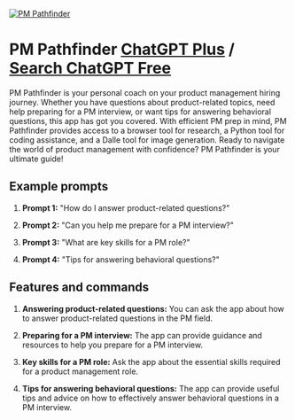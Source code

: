 
[![PM Pathfinder](https://files.oaiusercontent.com/file-ODixqgKFnCIq7joYXjKbVuFX?se=2123-10-18T01%3A03%3A22Z&sp=r&sv=2021-08-06&sr=b&rscc=max-age%3D31536000%2C%20immutable&rscd=attachment%3B%20filename%3Db0e95bce-0995-4ece-a87a-956f7b7f9f44.png&sig=eVf89BHND4Eq59uLDHMADnsmBSDloypxeRhIWIjSxhE%3D)](https://chat.openai.com/g/g-KxbH0dGIn-pm-pathfinder)

# PM Pathfinder [ChatGPT Plus](https://chat.openai.com/g/g-KxbH0dGIn-pm-pathfinder) / [Search ChatGPT Free](https://gptcall.net/index.html#/?search=PM%20Pathfinder)

PM Pathfinder is your personal coach on your product management hiring journey. Whether you have questions about product-related topics, need help preparing for a PM interview, or want tips for answering behavioral questions, this app has got you covered. With efficient PM prep in mind, PM Pathfinder provides access to a browser tool for research, a Python tool for coding assistance, and a Dalle tool for image generation. Ready to navigate the world of product management with confidence? PM Pathfinder is your ultimate guide!

## Example prompts

1. **Prompt 1:** "How do I answer product-related questions?"

2. **Prompt 2:** "Can you help me prepare for a PM interview?"

3. **Prompt 3:** "What are key skills for a PM role?"

4. **Prompt 4:** "Tips for answering behavioral questions?"

## Features and commands

1. **Answering product-related questions:** You can ask the app about how to answer product-related questions in the PM field.

2. **Preparing for a PM interview:** The app can provide guidance and resources to help you prepare for a PM interview.

3. **Key skills for a PM role:** Ask the app about the essential skills required for a product management role.

4. **Tips for answering behavioral questions:** The app can provide useful tips and advice on how to effectively answer behavioral questions in a PM interview.


